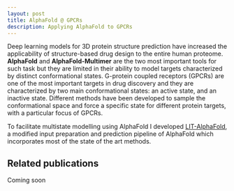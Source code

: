 ```yaml
---
layout: post
title: AlphaFold @ GPCRs
description: Applying AlphaFold to GPCRs
---
```


Deep learning models for 3D protein structure prediction have increased the applicability of structure-based drug design to the entire human proteome.
**AlphaFold** and **AlphaFold-Multimer** are the two most important tools for such task but they are limited in their ability to model targets characterized by distinct conformational states.
G-protein coupled receptors (GPCRs) are one of the most important targets in drug discovery and they are characterized by two main conformational states: an active state, and an inactive state.
Different methods have been developed to sample the conformational space and force a specific state for different protein targets, with a particular focus of GPCRs.

To facilitate multistate modelling using AlphaFold I developed [LIT-AlphaFold](https://github.com/LIT-CCM-lab/LIT-AlphaFold), a modified input preparation and prediction pipeline of AlphaFold which incorporates most of the state of the art methods.

Related publications
--------------------

Coming soon